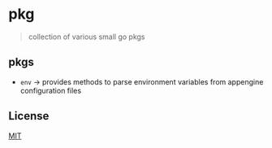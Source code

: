 # pkg
> collection of various small go pkgs

## pkgs
* `env` -> provides methods to parse environment variables from appengine configuration files

## License
[MIT](LICENSE)